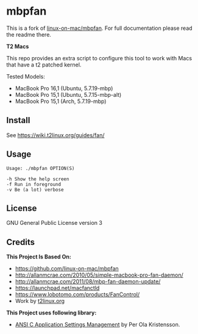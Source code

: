 # mbpfan

This is a fork of [linux-on-mac/mbpfan](https://github.com/linux-on-mac/mbpfan). For full documentation please read the readme there.

**T2 Macs**

This repo provides an extra script to configure this tool to work with Macs that have a t2 patched kernel.

Tested Models:
- MacBook Pro 16,1 (Ubuntu, 5.7.19-mbp)
- MacBook Pro 15,1 (Ubuntu, 5.7.15-mbp-alt)
- MacBook Pro 15,1 (Arch, 5.7.19-mbp)

## Install

See https://wiki.t2linux.org/guides/fan/

## Usage

    Usage: ./mbpfan OPTION(S)

    -h Show the help screen
    -f Run in foreground
    -v Be (a lot) verbose

## License

GNU General Public License version 3

## Credits

**This Project Is Based On:**

* https://github.com/linux-on-mac/mbpfan
* http://allanmcrae.com/2010/05/simple-macbook-pro-fan-daemon/
* http://allanmcrae.com/2011/08/mbp-fan-daemon-update/
* https://launchpad.net/macfanctld
* https://www.lobotomo.com/products/FanControl/
* Work by [t2linux.org](https://github.com/t2linux)

**This Project uses following library:**

* [ANSI C Application Settings Management](http://pokristensson.com/settings.html) by Per Ola Kristensson.
